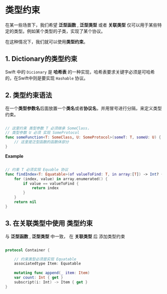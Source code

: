 # 类型约束

在某一些场景下，我们希望 **泛型函数** , **泛型类型** 或者 **关联类型** 仅可以用于某些特定的类型。例如某个类型的子类，实现了某个协议。

在这种情况下，我们就可以使用**类型约束**。

## 1. Dictionary的类型约束

Swift 中的 `Dicionary` 是 **哈希表** 的一种实现，哈希表要求关键字必须是可哈希的，在Swift中则是要实现 `Hashable` 协议。

## 2. 类型约束语法

在一个**类型参数名**后面放置一个**类名**或者**协议名**，并用冒号进行分隔，来定义类型约束。

```swift

// 这里约束 类型参数 T 必须继承 SomeClass，
// 类型参数 U 必须 实现 SomeProtocol
func someFunction<T: SomeClass, U: SomeProtocol>(someT: T, someU: U) {
    // 这里是泛型函数的函数体部分
}

```

**Example**

```swift

// 约束 T 必须实现 Equable 协议
func findIndex<T: Equatable>(of valueToFind: T, in array:[T]) -> Int? {
    for (index, value) in array.enumerated() {
        if value == valueToFind {
            return index
        }
    }
    return nil
}

```

## 3. 在关联类型中使用 类型约束

与 **泛型函数** , **泛型类型** 中一致， 在 **关联类型** 后 添加类型约束

```swift

protocol Container {

    // 约束类型必须是实现 Equatable
    associatedtype Item: Equatable
   
    mutating func append(_ item: Item)
    var count: Int { get }
    subscript(i: Int) -> Item { get }
}
```





